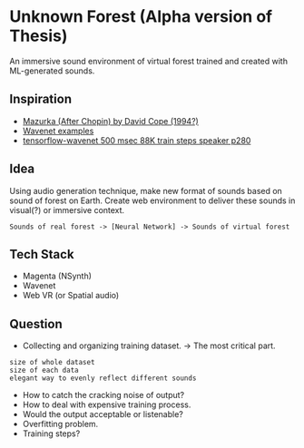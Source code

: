 # Unknown Forest (Alpha version of Thesis)
An immersive sound environment of virtual forest trained and created with ML-generated sounds.


## Inspiration 
* [Mazurka (After Chopin) by David Cope (1994?)](https://soundcloud.com/machinelearningmusic/mazurka-after-chopin-by-david-cope?fbclid=IwAR0dQc2bq28wYbV2GjkcXpLHdqLRO4O7CgxwbcrP3G3O6O4oU1AAHx4vI20)
* [Wavenet examples](https://deepmind.com/blog/wavenet-generative-model-raw-audio/)
* [tensorflow-wavenet 500 msec 88K train steps speaker p280](https://soundcloud.com/user-731806733/tensorflow-wavenet-500-msec-88k-train-steps)


## Idea
Using audio generation technique, make new format of sounds based on sound of forest on Earth. 
Create web environment to deliver these sounds in visual(?) or immersive context. 

```Sounds of real forest -> [Neural Network] -> Sounds of virtual forest ```



## Tech Stack
* Magenta (NSynth)
* Wavenet
* Web VR (or Spatial audio)


## Question
* Collecting and organizing training dataset. -> The most critical part. 
``` 
size of whole dataset
size of each data
elegant way to evenly reflect different sounds
``` 
* How to catch the cracking noise of output?
* How to deal with expensive training process.
* Would the output acceptable or listenable?
* Overfitting problem.
* Training steps?
